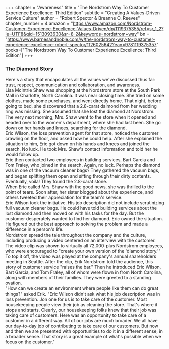 +++
chapter = "Awareness"
title = "The Nordstrom Way To Customer Experience Excellence: Third Edition"
subtitle = "Creating A Values-Driven Service Culture"
author = "Robert Spector & Breanne O. Reeves"
chapter_number = 4
amazon = "https://www.amazon.com/Nordstrom-Customer-Experience-Excellence-Values-Driven/dp/1119375355/ref=sr_1_2?ie=UTF8&qid=1513093630&sr=8-2&keywords=nordstrom+way"
bn = "https://www.barnesandnoble.com/w/the-nordstrom-way-to-customer-experience-excellence-robert-spector/1126025642?ean=9781119375357"
books=["The Nordstrom Way To Customer Experience Excellence: Third Edition"]
+++
   
### The Diamond Story
Here's a story that encapsulates all the values we've discussed thus far: trust, respect, communication and collaboration, and awareness.  
Lisa McIntrie Shaw was shopping at the Nordstrom store at the South Park Mall in Charlotte, North Carolina. It was near closing time. She tried on some clothes, made some purchases, and went directly home. That night, before going to bed, she discovered that a 2.8-carat daimond from her wedding ring was missing. She assumed that she lost the diamond at Nordstrom.  
The very next morning, Mrs. Shaw went to the store when it opened and headed over to the women's department, where she had last been. She go down on her hands and knees, searching for the diamond.  
Eric Wilson, the loss prevention agent for that store, noticed the customer crawling on the floor, and asked how he could help. After she explained the situation to him, Eric got down on his hands and knees and joined the search. No luck. He took Mrs. Shaw's contact information and told her he would follow up.  
Eric then contacted two employees in building services, Bart Garcia and Tom Fraley, who joined in the search. Again, no luck. Perhaps the diamond was in one of the vacuum cleaner bags? They gathered the vacuum bags, and began splitting them open and sifting through their dirty ocntents. Eventually, voilà! They found the 2.8-carat stone.  
When Eric called Mrs. Shaw with the good news, she was thrilled to the point of tears. Soon after, her sister blogged about the experience, and others tweeted their appreciation for the team's service.  
Eric Wilson took the initiative. His job description did not include scrutinizing full vacuum cleaner bags. He could have told building services about the lost diamond and then moved on with his tasks for the day. But the customer desperately wanted to find her diamond. Eric owned the situation. He figured out the best approach to solving the problem and made a difference in a person's life.  
Nordstrom spread the tale throughout the company and the culture, including producing a video centered on an interview with the customer. The video clip was shown to virtually all 72,000-plus Nordstrom employees, who were encouraged to "create your own version of the 'diamond story.'"  
To top it off, the video was played at the company's annual shareholders meeting in Seattle. After the clip, Erik Nordstrom told the audience, this story of customer service "raises the bar." Then he introduced Eric Wilson, Bart Garcia, and Tom Fraley, all of whom were flown in from North Carolina, along with members of their families. They were greeted to a standing ovation.  
"How can we create an environment where people like them can do great things?" asked Erik. "Eric Wilson didn't ask what his job description was in loss prevention. Jon one for us is to take care of the customer. Most housekeeping people view their job as cleaning the store. That's where it stops and starts. Clearly, our housekeeping folks knew that their job was taking care of customers. Here was an opportunity to take care of a customer in a different way. All of our jobs are much broader. We all have our day-to-day job of contributing to take care of our customers. But now and then we are presented with opportunities to do it in a different sense, in a broader sense. That story is a great example of what's possible when we focus on the customer."  